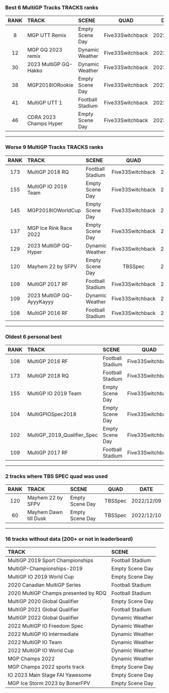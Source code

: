 ### Best 6 MultiGP Tracks TRACKS ranks
|RANK|TRACK|SCENE|QUAD|DATE|
|:---:|:---|:---|:---:|:---:|
|8|MGP UTT Remix|Empty Scene Day|Five33Switchback|2022/09/25|
|12|MGP GQ 2023 remix|Dynamic Weather|Five33Switchback|2023/04/27|
|30|2023 MultiGP GQ-Hakko|Dynamic Weather|Five33Switchback|2023/03/02|
|38|MGP2018IORookie|Empty Scene Day|Five33Switchback|2022/09/25|
|41|MultiGP UTT 1|Football Stadium|Five33Switchback|2022/09/25|
|46|CDRA 2023  Champs Hyper|Empty Scene Day|Five33Switchback|2023/03/28|
---
### Worse 9 MultiGP Tracks TRACKS ranks
|RANK|TRACK|SCENE|QUAD|DATE|
|:---:|:---|:---|:---:|:---:|
|173|MultiGP 2018 RQ|Football Stadium|Five33Switchback|2022/08/22|
|155|MultiGP IO 2019 Team|Empty Scene Day|Five33Switchback|2022/08/23|
|145|MGP2018IOWorldCup|Empty Scene Day|Five33Switchback|2022/09/18|
|137|MGP Ice Rink Race 2022|Empty Scene Day|Five33Switchback|2022/09/25|
|129|2023 MultiGP GQ-Hyper|Dynamic Weather|Five33Switchback|2023/03/02|
|120|Mayhem 22 by SFPV|Empty Scene Day|TBSSpec|2022/12/09|
|109|MultiGP 2017 RF|Football Stadium|Five33Switchback|2022/09/14|
|109|2023 MultiGP GQ-AyyyKayyy|Dynamic Weather|Five33Switchback|2023/04/25|
|108|MultiGP 2016 RF|Football Stadium|Five33Switchback|2022/06/20|
---
### Oldest 6 personal best
|RANK|TRACK|SCENE|QUAD|DATE|
|:---:|:---|:---|:---:|:---:|
|108|MultiGP 2016 RF|Football Stadium|Five33Switchback|2022/06/20|
|173|MultiGP 2018 RQ|Football Stadium|Five33Switchback|2022/08/22|
|155|MultiGP IO 2019 Team|Empty Scene Day|Five33Switchback|2022/08/23|
|104|MultiGPIOSpec2018|Empty Scene Day|Five33Switchback|2022/08/26|
|102|MultiGP_2019_Qualifier_Spec|Empty Scene Day|Five33Switchback|2022/09/08|
|109|MultiGP 2017 RF|Football Stadium|Five33Switchback|2022/09/14|
---
### 2 tracks where TBS SPEC quad was used
|RANK|TRACK|SCENE|QUAD|DATE|
|:---:|:---|:---|:---:|:---:|
|120|Mayhem 22 by SFPV|Empty Scene Day|TBSSpec|2022/12/09|
|60|Mayhem Dawn till Dusk|Empty Scene Day|TBSSpec|2022/12/10|
---
### 16 tracks without data (200+ or not in leaderboard)
|TRACK|SCENE|
|:---|:---|
|MultiGP 2019 Sport Championships|Football Stadium|
|MultiGP-Championships-2019|Empty Scene Day|
|MultiGP IO 2019 World Cup|Empty Scene Day|
|2020 Canadian MultiGP Series|Football Stadium|
|2020 MultiGP Champs presented by RDQ|Football Stadium|
|MultiGP 2020 Global Qualifier|Empty Scene Day|
|MultiGP 2021 Global Qualifier|Football Stadium|
|MultiGP 2022 Global Qualifier|Dynamic Weather|
|2022 MultiGP IO Freedom Spec|Dynamic Weather|
|2022 MultiGP IO Intermediate|Dynamic Weather|
|2022 MultiGP IO Team|Dynamic Weather|
|2022 MultiGP IO World Cup|Dynamic Weather|
|MGP Champs 2022|Dynamic Weather|
|MGP Champs 2022 sports track|Empty Scene Day|
|IO 2023 Main Stage FAI Yawesome|Empty Scene Day|
|MGP Ice Storm 2023 by BonerFPV|Empty Scene Day|

